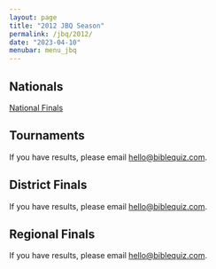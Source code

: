 ```yaml
---
layout: page
title: "2012 JBQ Season"
permalink: /jbq/2012/
date: "2023-04-10"
menubar: menu_jbq
---
```


## Nationals
<a href="{% link _pages/jbq/2012/nationals.md %}" class="button is-primary">National Finals</a>

## Tournaments
If you have results, please email <hello@biblequiz.com>.

## District Finals
If you have results, please email <hello@biblequiz.com>.

## Regional Finals
If you have results, please email <hello@biblequiz.com>.
